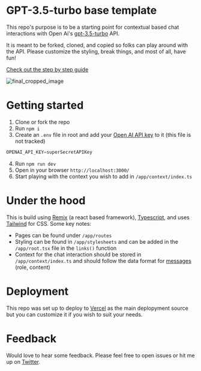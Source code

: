 # GPT-3.5-turbo base template
This repo's purpose is to be a starting point for contextual based chat interactions with Open Ai's [gpt-3.5-turbo](https://platform.openai.com/docs/guides/chat) API.

It is meant to be forked, cloned, and copied so folks can play around with the API. Please customize the styling, break things, and most of all, have fun!

[Check out the step by step guide](https://medium.com/@joshua.v.sanger/building-a-context-loaded-chat-assistant-with-openai-and-remix-9f72c6d7962b)

![final_cropped_image](https://user-images.githubusercontent.com/5130040/229966339-e9f83fe2-de1d-4646-a629-47a9064d1146.png)


# Getting started
1. Clone or fork the repo
2. Run `npm i`
3. Create an `.env` file in root and add your [Open AI API key](https://platform.openai.com/account/api-keys) to it (this file is not tracked)
```javaScript
OPENAI_API_KEY=superSecretAPIKey
```
4. Run `npm run dev`
5. Open in your browser `http://localhost:3000/`
6. Start playing with the context you wish to add in `/app/context/index.ts`

# Under the hood
This is build using [Remix](https://remix.run/) (a react based framework), [Typescript](https://www.typescriptlang.org/), and uses [Tailwind](https://tailwindcss.com/) for CSS. Some key notes:
- Pages can be found under `/app/routes`
- Styling can be found in `/app/stylesheets` and can be added in the `/app/root.tsx` file in the `links()` function
- Context for the chat interaction should be stored in `/app/context/index.ts` and should follow the data format for [messages](https://platform.openai.com/docs/guides/chat/introduction) (role, content)

# Deployment
This repo was set up to deploy to [Vercel](https://vercel.com/) as the main deplopyment source but you can customize it if you wish to suit your needs.

# Feedback
Would love to hear some feedback. Please feel free to open issues or hit me up on [Twitter](https://twitter.com/JoshSanger_eth).
